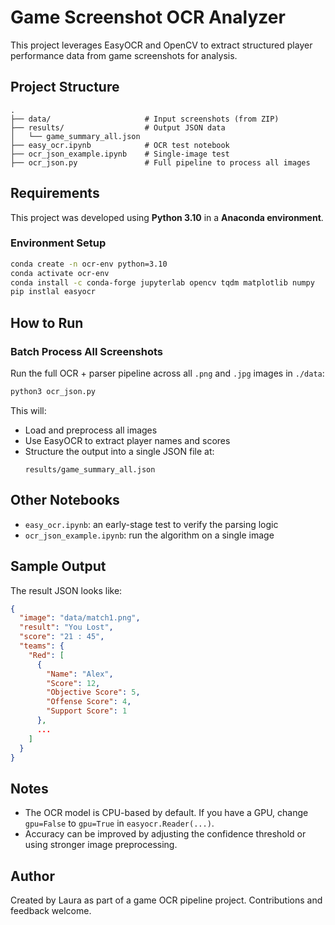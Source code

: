 # Game Screenshot OCR Analyzer

This project leverages EasyOCR and OpenCV to extract structured player performance data from game screenshots for analysis.

## Project Structure

```
.
├── data/                     # Input screenshots (from ZIP)
├── results/                  # Output JSON data
│   └── game_summary_all.json
├── easy_ocr.ipynb            # OCR test notebook
├── ocr_json_example.ipynb    # Single-image test
├── ocr_json.py               # Full pipeline to process all images
```

## Requirements

This project was developed using **Python 3.10** in a **Anaconda environment**.

###  Environment Setup

```bash
conda create -n ocr-env python=3.10
conda activate ocr-env
conda install -c conda-forge jupyterlab opencv tqdm matplotlib numpy
pip instlal easyocr
```

## How to Run

### Batch Process All Screenshots

Run the full OCR + parser pipeline across all `.png` and `.jpg` images in `./data`:

```bash
python3 ocr_json.py
```

This will:
- Load and preprocess all images
- Use EasyOCR to extract player names and scores
- Structure the output into a single JSON file at:
  ```
  results/game_summary_all.json
  ```

## Other Notebooks

- `easy_ocr.ipynb`: an early-stage test to verify the parsing logic
- `ocr_json_example.ipynb`: run the algorithm on a single image

## Sample Output

The result JSON looks like:

```json
{
  "image": "data/match1.png",
  "result": "You Lost",
  "score": "21 : 45",
  "teams": {
    "Red": [
      {
        "Name": "Alex",
        "Score": 12,
        "Objective Score": 5,
        "Offense Score": 4,
        "Support Score": 1
      },
      ...
    ]
  }
}
```

## Notes

- The OCR model is CPU-based by default. If you have a GPU, change `gpu=False` to `gpu=True` in `easyocr.Reader(...)`.
- Accuracy can be improved by adjusting the confidence threshold or using stronger image preprocessing.

## Author

Created by Laura as part of a game OCR pipeline project. Contributions and feedback welcome.
